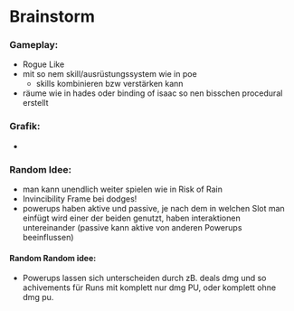# Brainstorm

### Gameplay:
- Rogue Like 
- mit so nem skill/ausrüstungssystem wie in poe
    - skills kombinieren bzw verstärken kann
- räume wie in hades oder binding of isaac so nen bisschen procedural erstellt

### Grafik:
- 

### Random Idee:
- man kann unendlich weiter spielen wie in Risk of Rain
- Invincibility Frame bei dodges! 
- powerups haben aktive und passive, je nach dem in welchen Slot man einfügt wird einer der beiden genutzt, haben interaktionen untereinander (passive kann aktive von anderen Powerups beeinflussen)

#### Random Random idee:
- Powerups lassen sich unterscheiden durch zB. deals dmg und so
achivements für Runs mit komplett nur dmg PU, oder komplett ohne dmg pu. 